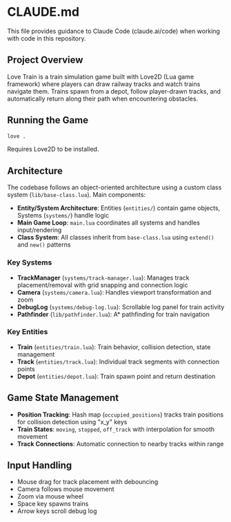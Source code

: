 # CLAUDE.md

This file provides guidance to Claude Code (claude.ai/code) when working with code in this repository.

## Project Overview

Love Train is a train simulation game built with Love2D (Lua game framework) where players can draw railway tracks and watch trains navigate them. Trains spawn from a depot, follow player-drawn tracks, and automatically return along their path when encountering obstacles.

## Running the Game

```bash
love .
```

Requires Love2D to be installed.

## Architecture

The codebase follows an object-oriented architecture using a custom class system (`lib/base-class.lua`). Main components:

- **Entity/System Architecture**: Entities (`entities/`) contain game objects, Systems (`systems/`) handle logic
- **Main Game Loop**: `main.lua` coordinates all systems and handles input/rendering
- **Class System**: All classes inherit from `base-class.lua` using `extend()` and `new()` patterns

### Key Systems

- **TrackManager** (`systems/track-manager.lua`): Manages track placement/removal with grid snapping and connection logic
- **Camera** (`systems/camera.lua`): Handles viewport transformation and zoom
- **DebugLog** (`systems/debug-log.lua`): Scrollable log panel for train activity
- **Pathfinder** (`lib/pathfinder.lua`): A* pathfinding for train navigation

### Key Entities

- **Train** (`entities/train.lua`): Train behavior, collision detection, state management
- **Track** (`entities/track.lua`): Individual track segments with connection points
- **Depot** (`entities/depot.lua`): Train spawn point and return destination

## Game State Management

- **Position Tracking**: Hash map (`occupied_positions`) tracks train positions for collision detection using "x_y" keys
- **Train States**: `moving`, `stopped`, `off_track` with interpolation for smooth movement
- **Track Connections**: Automatic connection to nearby tracks within range

## Input Handling

- Mouse drag for track placement with debouncing
- Camera follows mouse movement
- Zoom via mouse wheel
- Space key spawns trains
- Arrow keys scroll debug log